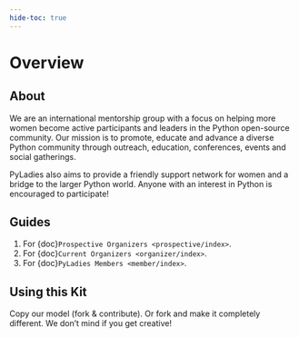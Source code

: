 ```yaml
---
hide-toc: true
---
```

# Overview

## About

We are an international mentorship group with a focus on helping more women become active participants and leaders in the Python open-source community. Our mission is to promote, educate and advance a diverse Python community through outreach, education, conferences, events and social gatherings.

PyLadies also aims to provide a friendly support network for women and a bridge to the larger Python world. Anyone with an interest in Python is encouraged to participate!

## Guides

1. For {doc}`Prospective Organizers <prospective/index>`.
2. For {doc}`Current Organizers <organizer/index>`.
3. For {doc}`PyLadies Members <member/index>`.

## Using this Kit

Copy our model (fork & contribute). Or fork and make it completely different. We don’t mind if you get creative!
